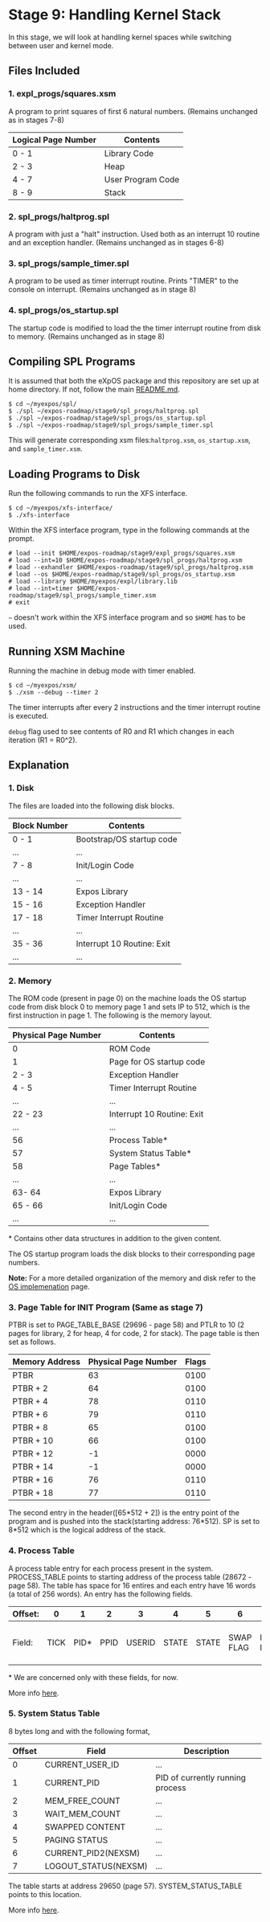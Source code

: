# Stage 9: Handling Kernel Stack

In this stage, we will look at handling kernel spaces while switching between user and kernel mode.

## Files Included

### 1. expl_progs/squares.xsm

A program to print squares of first 6 natural numbers. (Remains unchanged as in stages 7-8)

| Logical Page Number | Contents |
|---|---|
| 0 - 1 | Library Code |
| 2 - 3 | Heap |
| 4 - 7 | User Program Code |
| 8 - 9 | Stack |

### 2. spl_progs/haltprog.spl

A program with just a "halt" instruction. Used both as an interrupt 10 routine and an exception handler. (Remains unchanged as in stages 6-8)

### 3. spl_progs/sample_timer.spl

A program to be used as timer interrupt routine. Prints "TIMER" to the console on interrupt. (Remains unchanged as in stage 8)

### 4. spl_progs/os_startup.spl

The startup code is modified to load the the timer interrupt routine from disk to memory. (Remains unchanged as in stage 8)

## Compiling SPL Programs

It is assumed that both the eXpOS package and this repository are set up at home directory. If not, follow the main [README.md](/README.md).

```
$ cd ~/myexpos/spl/
$ ./spl ~/expos-roadmap/stage9/spl_progs/haltprog.spl
$ ./spl ~/expos-roadmap/stage9/spl_progs/os_startup.spl
$ ./spl ~/expos-roadmap/stage9/spl_progs/sample_timer.spl
```

This will generate corresponding xsm files:`haltprog.xsm`, `os_startup.xsm`, and `sample_timer.xsm`.

## Loading Programs to Disk

Run the following commands to run the XFS interface.

```
$ cd ~/myexpos/xfs-interface/
$ ./xfs-interface
```

Within the XFS interface program, type in the following commands at the prompt.

```
# load --init $HOME/expos-roadmap/stage9/expl_progs/squares.xsm
# load --int=10 $HOME/expos-roadmap/stage9/spl_progs/haltprog.xsm
# load --exhandler $HOME/expos-roadmap/stage9/spl_progs/haltprog.xsm
# load --os $HOME/expos-roadmap/stage9/spl_progs/os_startup.xsm
# load --library $HOME/myexpos/expl/library.lib
# load --int=timer $HOME/expos-roadmap/stage9/spl_progs/sample_timer.xsm
# exit
```

`~` doesn't work within the XFS interface program and so `$HOME` has to be used.

## Running XSM Machine

Running the machine in debug mode with timer enabled.

```
$ cd ~/myexpos/xsm/
$ ./xsm --debug --timer 2
```

The timer interrupts after every 2 instructions and the timer interrupt routine is executed.

`debug` flag used to see contents of R0 and R1 which changes in each iteration (R1 = R0^2).

## Explanation

### 1. Disk

The files are loaded into the following disk blocks.

| Block Number | Contents |
|---|---|
| 0 - 1 | Bootstrap/OS startup code |
| ... | ... |
| 7 - 8 | Init/Login Code |
| ... | ... |
| 13 - 14 | Expos Library |
| 15 - 16 | Exception Handler |
| 17 - 18 | Timer Interrupt Routine |
| ... | ... |
| 35 - 36 | Interrupt 10 Routine: Exit |
| ... | ... |

### 2. Memory

The ROM code (present in page 0) on the machine loads the OS startup code from disk block 0 to memory page 1 and sets IP to 512, which is the first instruction in page 1. The following is the memory layout.

| Physical Page Number | Contents |
|---|---|
| 0 | ROM Code |
| 1 | Page for OS startup code |
| 2 - 3 | Exception Handler |
| 4 - 5 | Timer Interrupt Routine |
| ... | ... |
| 22 - 23 | Interrupt 10 Routine: Exit |
| ... | ... |
| 56 | Process Table* |
| 57 | System Status Table* |
| 58 | Page Tables* |
| ... | ... |
| 63- 64 | Expos Library |
| 65 - 66 | Init/Login Code |
| ... | ... |

\* Contains other data structures in addition to the given content.

The OS startup program loads the disk blocks to their corresponding page numbers.

**Note:** For a more detailed organization of the memory and disk refer to the [OS implemenation](https://exposnitc.github.io/os_implementation.html) page.

### 3. Page Table for INIT Program (Same as stage 7)

PTBR is set to PAGE_TABLE_BASE (29696 - page 58) and PTLR to 10 (2 pages for library, 2 for heap, 4 for code, 2 for stack). The page table is then set as follows.

| Memory Address | Physical Page Number | Flags |
|---|---|---|
| PTBR | 63 | 0100 |
| PTBR + 2 | 64 | 0100 |
| PTBR + 4 | 78 | 0110 |
| PTBR + 6 | 79 | 0110 |
| PTBR + 8 | 65 | 0100 |
| PTBR + 10 | 66 | 0100 |
| PTBR + 12 | -1 | 0000 |
| PTBR + 14 | -1 | 0000 |
| PTBR + 16 | 76 | 0110 |
| PTBR + 18 | 77 | 0110 |

The second entry in the header([65\*512 + 2]) is the entry point of the program and is pushed into the stack(starting address: 76\*512). SP is set to 8\*512 which is the logical address of the stack.

### 4. Process Table

A process table entry for each process present in the system. PROCESS_TABLE points to starting address of the process table (28672 - page 58). The table has space for 16 entires and each entry have 16 words (a total of 256 words). An entry has the following fields.

| Offset: | 0 | 1 | 2 | 3 | 4 | 5 | 6 | 7 | 8 | 9 | 10 | 11 | 12 | 13 | 14 | 15 |
|---|---|---|---|---|---|---|---|---|---|---|---|---|---|---|---|---|
| Field: | TICK | PID* | PPID | USERID | STATE | STATE | SWAP FLAG | INODE INDEX | INPUT BUFFER | MODE FLAG | USER AREA SWAP STATUS | USER AREA PAGE NUMBER* | KERNEL STACK POINTER(KPTR) | USER STACK POINTER(UPTR)* | PTBR | PTLR |

\* We are concerned only with these fields, for now.

More info [here](https://exposnitc.github.io/os_design-files/process_table.html).

### 5. System Status Table

8 bytes long and with the following format,

| Offset | Field | Description |
|---|---|---|
| 0 | CURRENT_USER_ID | ... |
| 1 | CURRENT_PID | PID of currently running process |
| 2 | MEM_FREE_COUNT | ... |
| 3 | WAIT_MEM_COUNT | ... |
| 4 | SWAPPED CONTENT | ... |
| 5 | PAGING STATUS | ... |
| 6 | CURRENT_PID2(NEXSM) | ... |
| 7 | LOGOUT_STATUS(NEXSM) | ... |

The table starts at address 29650 (page 57). SYSTEM_STATUS_TABLE points to this location.

More info [here](https://exposnitc.github.io/os_design-files/mem_ds.html#ss_table).
